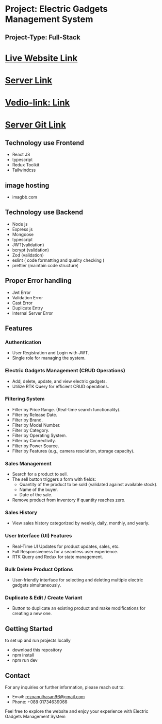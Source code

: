 # Project: Electric Gadgets Management System

## Project-Type: Full-Stack

# [Live Website Link](https://zesty-chaja-ae4dcb.netlify.app/)

# [Server Link ](https://electrict-gadgets.vercel.app/)

# [ Vedio-link: Link ](https://drive.google.com/file/d/1_V4kyXOmLmGHlCYChngA2mGgZfC-_T_S/view?usp=sharing)

# [Server Git Link ](https://github.com/Porgramming-Hero-web-course/l2b2-full-stack-a5-server-side-RezoanulHasan)

## Technology use Frontend

- React JS
- typescript
- Redux Toolkit
- Tailwindcss

## image hosting

- imagbb.com

## Technology use Backend

- Node js
- Express js
- Mongoose
- typescript
- JWT(validation)
- bcrypt (validation)
- Zod (validation)
- eslint ( code formatting and quality checking )
- prettier (maintain code structure)

## Proper Error handling

- Jwt Error
- Validation Error
- Cast Error
- Duplicate Entry
- Internal Server Error

## Features

### Authentication

- User Registration and Login with JWT.
- Single role for managing the system.

### Electric Gadgets Management (CRUD Operations)

- Add, delete, update, and view electric gadgets.
- Utilize RTK Query for efficient CRUD operations.

### Filtering System

- Filter by Price Range. (Real-time search functionality).
- Filter by Release Date.
- Filter by Brand.
- Filter by Model Number.
- Filter by Category.
- Filter by Operating System.
- Filter by Connectivity.
- Filter by Power Source.
- Filter by Features (e.g., camera resolution, storage capacity).

### Sales Management

- Search for a product to sell.
- The sell button triggers a form with fields:
  - Quantity of the product to be sold (validated against available stock).
  - Name of the buyer.
  - Date of the sale.
- Remove product from inventory if quantity reaches zero.

### Sales History

- View sales history categorized by weekly, daily, monthly, and yearly.

### User Interface (UI) Features

- Real-Time UI Updates for product updates, sales, etc.
- Full Responsiveness for a seamless user experience.
- RTK Query and Redux for state management.

### Bulk Delete Product Options

- User-friendly interface for selecting and deleting multiple electric gadgets simultaneously.

### Duplicate & Edit / Create Variant

- Button to duplicate an existing product and make modifications for creating a new one.



## Getting Started

to set up and run projects locally

- download this repository
- npm install
- npm run dev

## Contact

For any inquiries or further information, please reach out to:

- Email: rezoanulhasan96@gmail.com
- Phone: +088 01734639066

Feel free to explore the website and enjoy your experience with Electric Gadgets Management System
